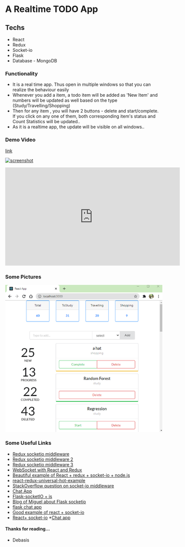 # A Realtime TODO App

## Techs

- React
- Redux
- Socket-io
- Flask
- Database - MongoDB

### Functionality

- It is a real time app. Thus open in multiple windows so that you can realize the behaviour easily
- Whenever you add a item, a todo item will be added as 'New Item' and numbers will be updated as well based on the type (Study/Travelling/Shopping)
- Then for any item , you will have 2 buttons - delete and start/complete. If you click on any one of them, both corresponding item's status and Count Statistics will be updated..
- As it is a realtime app, the update will be visible on all windows..

### Demo Video

[link](https://github.com/teddcp2/TODOS_with_REACT_FLASK_REDUX_SOCKET_IO/blob/master/FLASK_REACT_REDUX_SOCKET-io.mp4)

[![screenshot](http://img.youtube.com/vi/xSl22WxPR-Q/0.jpg)](http://www.youtube.com/watch?v=xSl22WxPR-Q)

<iframe width="560" height="315"
src="https://www.youtube.com/embed/MUQfKFzIOeU" 
frameborder="0" 
allow="accelerometer; autoplay; encrypted-media; gyroscope; picture-in-picture" 
allowfullscreen></iframe>

### Some Pictures

![img](./Screenshot.png)

### Some Useful Links

- [Redux socketio middleware](https://gist.github.com/markerikson/3df1cf5abbac57820a20059287b4be58)
- [Redux socketio middleware 2](https://stackoverflow.com/questions/51831824/where-to-store-class-instance-for-reusability-in-redux)
- [Redux socketio middleware 3](https://dev.to/aduranil/how-to-use-websockets-with-redux-a-step-by-step-guide-to-writing-understanding-connecting-socket-middleware-to-your-project-km3)
- [WebSocket with React and Redux](https://www.pluralsight.com/guides/using-web-sockets-in-your-reactredux-app)
- [Beautiful example of React + redux + socket-io + node.js](https://medium.com/@gethylgeorge/using-socket-io-in-react-redux-app-to-handle-real-time-data-c0e734297795)
- [react-redux-universal-hot-example](https://github.com/erikras/react-redux-universal-hot-example/blob/master/src/redux/middleware/clientMiddleware.js)
- [StackOverflow question on socket-io middleware](https://stackoverflow.com/q/37876889/12210002)
- [Chat App](https://www.freecodecamp.org/news/build-a-chat-app-with-react-typescript-and-socket-io-d7e1192d288/)
- [Flask-socketIO + js](https://medium.com/@abhishekchaudhary_28536/building-apps-using-flask-socketio-and-javascript-socket-io-part-1-ae448768643)
- [Blog of Miguel about Flask socketio](https://blog.miguelgrinberg.com/post/easy-websockets-with-flask-and-gevent)
- [flask chat app](https://codeburst.io/building-your-first-chat-application-using-flask-in-7-minutes-f98de4adfa5d)
- [Good example of react + socket-io](https://www.freecodecamp.org/news/how-to-create-a-realtime-app-using-socket-io-react-node-mongodb-a10c4a1ab676/)
- [React+ socket-io](https://www.valentinog.com/blog/socket-react/) \*[Chat app](https://dev.to/captainpandaz/a-socket-io-tutorial-that-isn-t-a-chat-app-with-react-js-58jh)

#### Thanks for reading...

- Debasis
